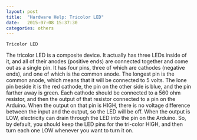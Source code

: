 ```yaml
---
layout: post
title:  "Hardware Help: Tricolor LED"
date:   2015-07-08 15:37:30
categories: others
---
```


	Tricolor LED

The tricolor LED is a composite device. It actually has three LEDs inside of it, and all of their anodes (positive ends) are connected together and come out as a single pin. It has four pins, three of which are cathodes (negative ends), and one of which is the common anode. The longest pin is the common anode, which means that it will be connected to 5 volts. The lone pin beside it is the red cathode, the pin on the other side is blue, and the pin farther away is green. Each cathode should be connected to a 560 ohm resistor, and then the output of that resistor connected to a pin on the Arduino. When the output on that pin is HIGH, there is no voltage difference between the input and the output, so the LED will be off. When the output is LOW, electricity can drain through the LED into the pin on the Arduino. So, by default, you should keep the LED pins for the tri-color HIGH, and then turn each one LOW whenever you want to turn it on.